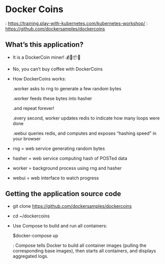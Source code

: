 # Docker Coins

 : https://training.play-with-kubernetes.com/kubernetes-workshop/
 : https://github.com/dockersamples/dockercoins


## What’s this application?
- It is a DockerCoin miner! 💰🐳📦🚢
- No, you can’t buy coffee with DockerCoins
- How DockerCoins works:

  .worker asks to rng to generate a few random bytes

  .worker feeds these bytes into hasher
  
  .and repeat forever!
  
  .every second, worker updates redis to indicate how many loops were done
  
  .webui queries redis, and computes and exposes “hashing speed” in your browser


- rng = web service generating random bytes
- hasher = web service computing hash of POSTed data
- worker = background process using rng and hasher
- webui = web interface to watch progress

## Getting the application source code

- git clone https://github.com/dockersamples/dockercoins
- cd ~/dockercoins
- Use Compose to build and run all containers:
  
  $docker-compose up
  
  : Compose tells Docker to build all container images (pulling the corresponding base images), then starts all containers, and displays aggregated logs.


